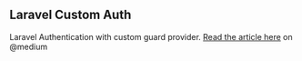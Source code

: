 ## Laravel Custom Auth
Laravel Authentication with custom guard provider. [Read the article here](https://medium.com/@sirajul.anik/laravel-api-authenticate-user-with-custom-driver-different-table-using-auth-middleware-fa2cabec2d61) on @medium